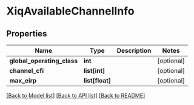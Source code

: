 # XiqAvailableChannelInfo

## Properties
Name | Type | Description | Notes
------------ | ------------- | ------------- | -------------
**global_operating_class** | **int** |  | [optional] 
**channel_cfi** | **list[int]** |  | [optional] 
**max_eirp** | **list[float]** |  | [optional] 

[[Back to Model list]](../README.md#documentation-for-models) [[Back to API list]](../README.md#documentation-for-api-endpoints) [[Back to README]](../README.md)


